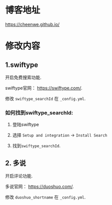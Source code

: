 # 博客地址

<https://cheenwe.github.io/>


# 修改内容

## 1.swiftype

开启免费搜索功能.

swiftype官网： <https://swiftype.com/>.

修改 `swiftype_searchId` 在 `_config.yml`.

### 如何找到swiftype_searchId:

1. 登陆swiftype

2. 选择 `Setup and integration` -> `Install Search`

3. 找到`swiftype_searchId`.


## 2. 多说

开启评论功能.

多说官网： <https://duoshuo.com/>.

修改 `duoshuo_shortname` 在 `_config.yml`.